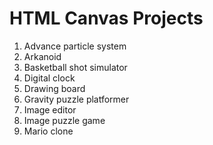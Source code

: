 # HTML Canvas Projects

1. Advance particle system
2. Arkanoid
3. Basketball shot simulator
4. Digital clock
5. Drawing board
6. Gravity puzzle platformer
7. Image editor
8. Image puzzle game
9. Mario clone